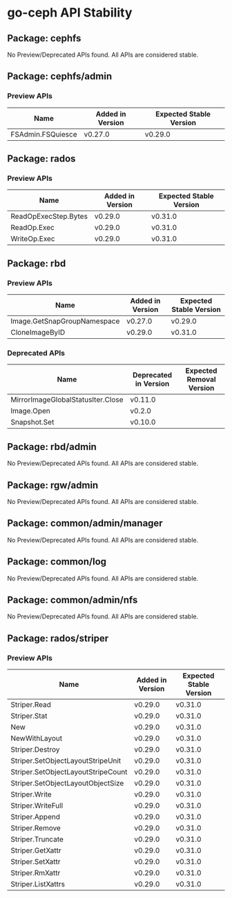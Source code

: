 <!-- GENERATED FILE: DO NOT EDIT DIRECTLY -->

# go-ceph API Stability

## Package: cephfs

No Preview/Deprecated APIs found. All APIs are considered stable.

## Package: cephfs/admin

### Preview APIs

Name | Added in Version | Expected Stable Version | 
---- | ---------------- | ----------------------- | 
FSAdmin.FSQuiesce | v0.27.0 | v0.29.0 | 

## Package: rados

### Preview APIs

Name | Added in Version | Expected Stable Version | 
---- | ---------------- | ----------------------- | 
ReadOpExecStep.Bytes | v0.29.0 | v0.31.0 | 
ReadOp.Exec | v0.29.0 | v0.31.0 | 
WriteOp.Exec | v0.29.0 | v0.31.0 | 

## Package: rbd

### Preview APIs

Name | Added in Version | Expected Stable Version | 
---- | ---------------- | ----------------------- | 
Image.GetSnapGroupNamespace | v0.27.0 | v0.29.0 | 
CloneImageByID | v0.29.0 | v0.31.0 | 

### Deprecated APIs

Name | Deprecated in Version | Expected Removal Version | 
---- | --------------------- | ------------------------ | 
MirrorImageGlobalStatusIter.Close | v0.11.0 |  | 
Image.Open | v0.2.0 |  | 
Snapshot.Set | v0.10.0 |  | 

## Package: rbd/admin

No Preview/Deprecated APIs found. All APIs are considered stable.

## Package: rgw/admin

No Preview/Deprecated APIs found. All APIs are considered stable.

## Package: common/admin/manager

No Preview/Deprecated APIs found. All APIs are considered stable.

## Package: common/log

No Preview/Deprecated APIs found. All APIs are considered stable.

## Package: common/admin/nfs

No Preview/Deprecated APIs found. All APIs are considered stable.

## Package: rados/striper

### Preview APIs

Name | Added in Version | Expected Stable Version | 
---- | ---------------- | ----------------------- | 
Striper.Read | v0.29.0 | v0.31.0 | 
Striper.Stat | v0.29.0 | v0.31.0 | 
New | v0.29.0 | v0.31.0 | 
NewWithLayout | v0.29.0 | v0.31.0 | 
Striper.Destroy | v0.29.0 | v0.31.0 | 
Striper.SetObjectLayoutStripeUnit | v0.29.0 | v0.31.0 | 
Striper.SetObjectLayoutStripeCount | v0.29.0 | v0.31.0 | 
Striper.SetObjectLayoutObjectSize | v0.29.0 | v0.31.0 | 
Striper.Write | v0.29.0 | v0.31.0 | 
Striper.WriteFull | v0.29.0 | v0.31.0 | 
Striper.Append | v0.29.0 | v0.31.0 | 
Striper.Remove | v0.29.0 | v0.31.0 | 
Striper.Truncate | v0.29.0 | v0.31.0 | 
Striper.GetXattr | v0.29.0 | v0.31.0 | 
Striper.SetXattr | v0.29.0 | v0.31.0 | 
Striper.RmXattr | v0.29.0 | v0.31.0 | 
Striper.ListXattrs | v0.29.0 | v0.31.0 | 

